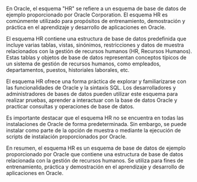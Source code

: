 En Oracle, el esquema "HR" se refiere a un esquema de base de datos de ejemplo proporcionado por Oracle Corporation. El esquema HR es comúnmente utilizado para propósitos de entrenamiento, demostración y práctica en el aprendizaje y desarrollo de aplicaciones en Oracle.

El esquema HR contiene una estructura de base de datos predefinida que incluye varias tablas, vistas, sinónimos, restricciones y datos de muestra relacionados con la gestión de recursos humanos (HR, Recursos Humanos). Estas tablas y objetos de base de datos representan conceptos típicos de un sistema de gestión de recursos humanos, como empleados, departamentos, puestos, historiales laborales, etc.

El esquema HR ofrece una forma práctica de explorar y familiarizarse con las funcionalidades de Oracle y la sintaxis SQL. Los desarrolladores y administradores de bases de datos pueden utilizar este esquema para realizar pruebas, aprender a interactuar con la base de datos Oracle y practicar consultas y operaciones de base de datos.

Es importante destacar que el esquema HR no se encuentra en todas las instalaciones de Oracle de forma predeterminada. Sin embargo, se puede instalar como parte de la opción de muestra o mediante la ejecución de scripts de instalación proporcionados por Oracle.

En resumen, el esquema HR es un esquema de base de datos de ejemplo proporcionado por Oracle que contiene una estructura de base de datos relacionada con la gestión de recursos humanos. Se utiliza para fines de entrenamiento, práctica y demostración en el aprendizaje y desarrollo de aplicaciones en Oracle.